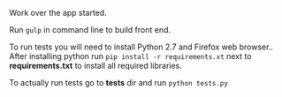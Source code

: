 Work over the app started.

Run ```gulp``` in command line to build front end.

To run tests you will need to install Python 2.7 and Firefox web browser.. After installing python run ```pip install -r requirements.xt``` next to **requirements.txt** to install all required libraries.

To actually run tests go to **tests** dir and run ```python tests.py```